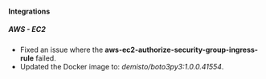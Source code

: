 #### Integrations
##### AWS - EC2
- Fixed an issue where the **aws-ec2-authorize-security-group-ingress-rule** failed.
- Updated the Docker image to: *demisto/boto3py3:1.0.0.41554*.
